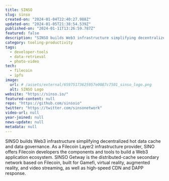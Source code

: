 ```yaml
---
title: SINSO
slug: sinso
created-on: "2024-01-04T22:40:27.988Z"
updated-on: "2024-01-05T21:38:54.539Z"
published-on: "2024-01-11T13:26:59.787Z"
featured: false
description: "SINSO builds Web3 infrastructure simplifying decentralized hot data cache and data governance."
category: tooling-productivity
tags:
  - developer-tools
  - data-retrieval
  - photo-video
tech:
  - filecoin
  - ipfs
image:
  url: # /assets/external/65975173625957e0087c7501_sinso_logo.png
  alt: SINSO Logo
website: "https://sinso.io/"
featured-content: null
repo: "https://github.com/sinsoio"
twitter: "https://twitter.com/sinsonetwork"
video-url: null
year-joined: null
news-update: null
metadata: null
---
```


SINSO builds Web3 infrastructure simplifying decentralized hot data cache and data governance. As a Filecoin Layer2 infrastructure provider, SINO offers Filecoin developers the components and tools to build a Web3 application ecosystem. SINSO Getway is the distributed-cache secondary network based on Filecoin, built for Gamefi, virtual reality, augmented reality, and video streaming, as well as high-speed CDN and DAPP response.
